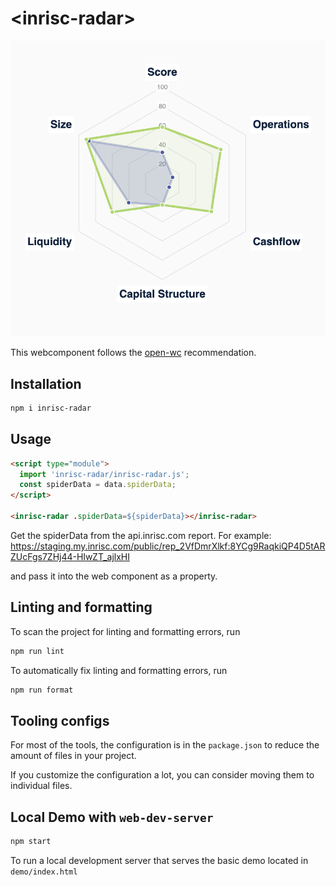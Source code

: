 # \<inrisc-radar>

![img](demo/example.png)

This webcomponent follows the [open-wc](https://github.com/open-wc/open-wc) recommendation.

## Installation

```bash
npm i inrisc-radar
```

## Usage

```html
<script type="module">
  import 'inrisc-radar/inrisc-radar.js';
  const spiderData = data.spiderData;
</script>

<inrisc-radar .spiderData=${spiderData}></inrisc-radar>
```

Get the spiderData from the api.inrisc.com report. For example:
  https://staging.my.inrisc.com/public/rep_2VfDmrXlkf:8YCg9RaqkiQP4D5tARZUcFgs7ZHj44-HIwZT_ajlxHI

and pass it into the web component as a property.

## Linting and formatting

To scan the project for linting and formatting errors, run

```bash
npm run lint
```

To automatically fix linting and formatting errors, run

```bash
npm run format
```


## Tooling configs

For most of the tools, the configuration is in the `package.json` to reduce the amount of files in your project.

If you customize the configuration a lot, you can consider moving them to individual files.

## Local Demo with `web-dev-server`

```bash
npm start
```

To run a local development server that serves the basic demo located in `demo/index.html`
